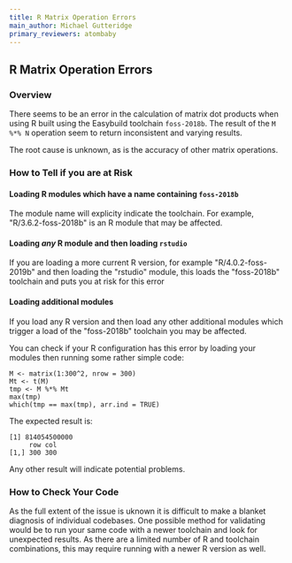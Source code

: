 ```yaml
---
title: R Matrix Operation Errors
main_author: Michael Gutteridge
primary_reviewers: atombaby
---
```


## R Matrix Operation Errors

### Overview

There seems to be an error in the calculation of matrix dot products when using R built using the Easybuild toolchain `foss-2018b`.  The result of the `M %*% N` operation seem to return inconsistent and varying results.

The root cause is unknown, as is the accuracy of other matrix operations.

### How to Tell if you are at Risk

#### Loading R modules which have a name containing `foss-2018b`

The module name will explicity indicate the toolchain. For example, "R/3.6.2-foss-2018b" is an R module that may be affected.

#### Loading _any_ R module and then loading `rstudio`

If you are loading a more current R version, for example "R/4.0.2-foss-2019b" and then loading the "rstudio" module, this loads the "foss-2018b" toolchain and puts you at risk for this error

#### Loading additional modules

If you load any R version and then load any other additional modules which trigger a load of the "foss-2018b" toolchain you may be affected.

You can check if your R configuration has this error by loading your modules then running some rather simple code:

```
M <- matrix(1:300^2, nrow = 300)
Mt <- t(M)
tmp <- M %*% Mt
max(tmp)
which(tmp == max(tmp), arr.ind = TRUE)
```

The expected result is:

```
[1] 814054500000
     row col
[1,] 300 300
```

Any other result will indicate potential problems.

### How to Check Your Code

As the full extent of the issue is uknown it is difficult to make a blanket diagnosis of individual codebases.  One possible method for validating would be to run your same code with a newer toolchain and look for unexpected results. As there are a limited number of R and toolchain combinations, this may require running with a newer R version as well.


